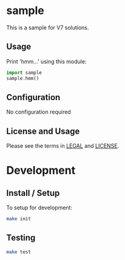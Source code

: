 # sample

This is a sample for V7 solutions. 

## Usage

Print 'hmm...' using this module:

```python
import sample 
sample.hmm()
```

## Configuration

No configuration required

## License and Usage
Please see the terms in [LEGAL](LEGAL) and [LICENSE](LICENSE).

# Development

## Install / Setup

To setup for development:
```bash
make init
```
## Testing

```bash
make test
```
